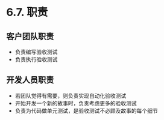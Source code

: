 # 6.7. 职责

## 客户团队职责

- 负责编写验收测试
- 负责执行验收测试

## 开发人员职责

- 若团队觉得有需要，则负责实现自动化验收测试
- 开始开发一个新的故事时，负责考虑更多的验收测试
- 负责为代码做单元测试，是验收测试不必顾及故事的每个细节
